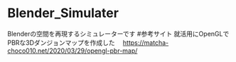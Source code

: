 # Blender_Simulater
Blenderの空間を再現するシミュレーターです
#参考サイト
就活用にOpenGLでPBRな3Dダンジョンマップを作成した　
<https://matcha-choco010.net/2020/03/29/opengl-pbr-map/>
